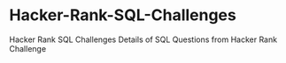 # Hacker-Rank-SQL-Challenges
Hacker Rank SQL Challenges
Details of SQL Questions from Hacker Rank Challenge
